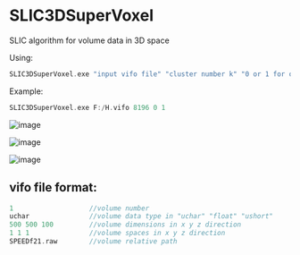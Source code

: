 # SLIC3DSuperVoxel
SLIC algorithm for volume data in 3D space


Using:
```c
SLIC3DSuperVoxel.exe "input vifo file" "cluster number k" "0 or 1 for output label file" "0 or 1 for output boundary file"
```

Example:
```c
SLIC3DSuperVoxel.exe F:/H.vifo 8196 0 1
```
![image](https://github.com/XiangyangHe/SLIC3DSuperVoxel/blob/master/image/design%20sketch_xyplane.png)

![image](https://github.com/XiangyangHe/SLIC3DSuperVoxel/blob/master/image/design%20sketch_yzplane.png)

![image](https://github.com/XiangyangHe/SLIC3DSuperVoxel/blob/master/image/design%20sketch_volumerendering.png)

vifo file format:
-----------------------------------------------------
```cpp
1                   //volume number
uchar               //volume data type in "uchar" "float" "ushort"
500 500 100         //volume dimensions in x y z direction
1 1 1               //volume spaces in x y z direction
SPEEDf21.raw        //volume relative path
```
